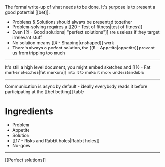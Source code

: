 The formal write-up of what needs to be done. It's purpose is to present a good potential [[bet]].

- Problems & Solutions should always be presented together
- Problem-solving requires a [[20 - Test of fitness|test of fitness]]
- Even [[9 - Good solutions| "perfect solutions"]] are useless if they target irrelevant stuff
- No solution means [[4 - Shaping|unshaped]] work
- There's always a perfect solution, the [[5 - Appetite|appetite]] prevent us from tripping too much

---

It's still a high level document, you might embed sketches and [[16 - Fat marker sketches|fat markers]] into it to make it more understandable

---

Communication is async by default - ideally everybody reads it before participating at the [[bet|betting]] table

# Ingredients

- Problem
- Appetite
- Solution
- [[17 - Risks and Rabbit holes|Rabbit holes]]
- No-goes

---

[[Perfect solutions]]